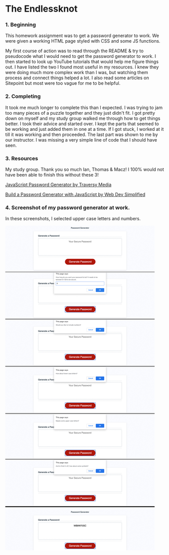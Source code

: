 # The Endlessknot

### 1. Beginning
This homework assignment was to get a password generator to work. We were given a working HTML page styled with CSS and some JS functions. 

My first course of action was to read through the README & try to pseudocode what I would need to get the password generator to work. I then started to look up YouTube tutorials that would help me figure things out. I have listed the two I found most useful in my resources. I knew they were doing much more complex work than I was, but watching them process and connect things helped a lot. I also read some articles on Sitepoint but most were too vague for me to be helpful. 

### 2. Completing
It took me much longer to complete this than I expected. I was trying to jam too many pieces of a puzzle together and they just didn't fit. I got pretty down on myself and my study group walked me through how to get things better. I took their advice and started over. I kept the parts that seemed to be working and just added them in one at a time. If I got stuck, I worked at it till it was working and then proceeded. The last part was shown to me by our instructor. I was missing a very simple line of code that I should have seen. 

### 3. Resources

My study group. Thank you so much Ian, Thomas & Macz! I 100% would not have been able to finish this without these 3!

[JavaScript Password Generator by Traversy Media](https://www.youtube.com/watch?v=duNmhKgtcsI)

[Build a Password Generator with JavaScript by Web Dev Simplified](https://www.youtube.com/watch?v=iKo9pDKKHnc)

### 4. Screenshot of my password generator at work. 

In these screenshots, I selected upper case letters and numbers. 

![Image](./assets/images/EndlessKnot.jpg)